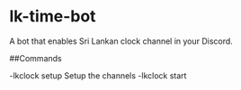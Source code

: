 # lk-time-bot
 A bot that enables Sri Lankan clock channel in your Discord.
 
 ##Commands
 
 -lkclock setup Setup the channels
 -lkclock start
